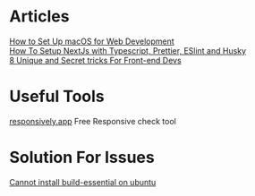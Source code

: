 # Articles
[How to Set Up macOS for Web Development](https://sayzlim.hashnode.dev/how-to-set-up-macos-for-web-development)<br>
[How To Setup NextJs with Typescript, Prettier, ESlint and Husky](https://blog.jarrodwatts.com/nextjs-eslint-prettier-husky) <br>
[8 Unique and Secret tricks For Front-end Devs](https://devwriteups.com/8-unique-and-secret-tricks-front-end-developers-dont-know) <br>


# Useful Tools
[responsively.app](https://responsively.app/) Free Responsive check tool 


# Solution For Issues
[Cannot install build-essential on ubuntu](https://askubuntu.com/questions/937254/cannot-install-build-essential-gcc-g-after-upgrade-to-17-04#answer-1274781)<br>

